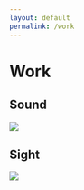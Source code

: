 ```yaml
---
layout: default
permalink: /work
---
```

# Work

<!-- [Sound](https://www.jacobsundstrom.com/work/sound) -->
## Sound

<dl>
  <div class="thumbnail">
    <a href="https://www.jacobsundstrom.com/work/sound">
      <img src="https://drive.google.com/uc?id=1dRuicUd1hkasCNt55FajVzsJ_dh2hrXl">
    </a>
  </div>
</dl>

<!-- [Sight](https://www.jacobsundstrom.com/work/sight) -->
## Sight

<dl>
  <div class="thumbnail">
    <a href="https://www.jacobsundstrom.com/work/sight">
      <img src="https://drive.google.com/uc?id=1VjlaLwJlaBYMRHxv-jrQHNIhVoLyto0o">
    </a>
  </div>
</dl>

<!-- [Installation](https://www.jacobsundstrom.com/work/installation) -->
